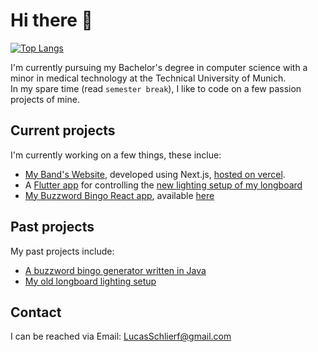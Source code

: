 # Hi there 👋
<!--
[![Lucas Schlierf's GitHub stats](https://github-readme-stats.vercel.app/api?username=LSchlierf&count_private=true&show_icons=true&theme=github_dark)](https://github.com/anuraghazra/github-readme-stats)
-->
[![Top Langs](https://github-readme-stats.vercel.app/api/top-langs/?username=LSchlierf&theme=github_dark&layout=compact&langs_count=6)](https://github.com/anuraghazra/github-readme-stats)

I'm currently pursuing my Bachelor's degree in computer science with a minor in medical technology at the Technical University of Munich.  
In my spare time (read `semester break`), I like to code on a few passion projects of mine.

## Current projects

I'm currently working on a few things, these inclue:

- [My Band's Website](https://www.github.com/lschlierf/sevenheaven-next), developed using Next.js, [hosted on vercel](https://www.sevenheaven.band).
- A [Flutter app](https://github.com/LSchlierf/LED-Controller) for controlling the [new lighting setup of my longboard](https://github.com/LSchlierf/Glowboard-Bluetooth)
- [My Buzzword Bingo React app](https://github.com/LSchlierf/Bingo), available [here](https://bs-bingo.vercel.app)

## Past projects

My past projects include:

- [A buzzword bingo generator written in Java](https://github.com/LSchlierf/Bingo-Java)
- [My old longboard lighting setup](https://github.com/LSchlierf/Glowboard)

## Contact

I can be reached via Email: [LucasSchlierf@gmail.com](mailto:LucasSchlierf@gmail.com)
